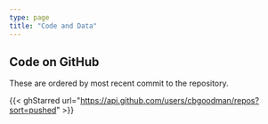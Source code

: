 ```yaml
---
type: page
title: "Code and Data"
---
```


<h2>Code on GitHub</h2>

<p>These are ordered by most recent commit to the repository.</p>

{{< ghStarred url="https://api.github.com/users/cbgoodman/repos?sort=pushed" >}}
